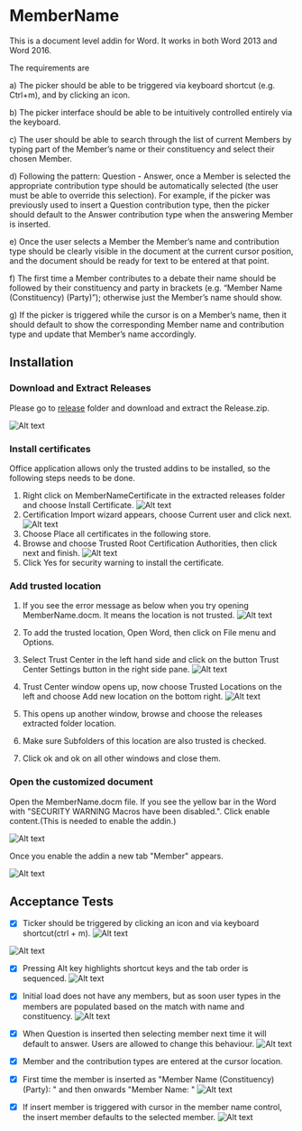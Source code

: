 # MemberName

This is a document level addin for Word. It works in both Word 2013 and Word 2016.

The requirements are 

a) The picker should be able to be triggered via keyboard shortcut (e.g. Ctrl+m), and by clicking an icon.  

b)	The picker interface should be able to be intuitively controlled entirely via the keyboard.

c)	The user should be able to search through the list of current Members by typing part of the Member’s name or their constituency and select their chosen Member.  

d)	Following the pattern: Question - Answer, once a Member is selected the appropriate contribution type should be automatically selected (the user must be able to override this selection).  For example, if the picker was previously used to insert a Question contribution type, then the picker should default to the Answer contribution type when the answering Member is inserted.  

e)	Once the user selects a Member the Member’s name and contribution type should be clearly visible in the document at the current cursor position, and the document should be ready for text to be entered at that point.

f)	The first time a Member contributes to a debate their name should be followed by their constituency and party in brackets (e.g. “Member Name (Constituency) (Party)”); otherwise just the Member’s name should show.

g)	If the picker is triggered while the cursor is on a Member’s name, then it should default to show the corresponding Member name and contribution type and update that Member’s name accordingly.

## Installation
### Download and Extract Releases
Please go to [release](https://github.com/mkiruba/MemberName/releases) folder and download and extract the Release.zip.

![Alt text](images/fileexplorer.png?raw=true "FileExplorer")

### Install certificates
Office application allows only the trusted addins to be installed, so the following steps needs to be done.
1. Right click on MemberNameCertificate in the extracted releases folder and choose Install Certificate.
![Alt text](images/cert1.png?raw=true "Warning")
2. Certification Import wizard appears, choose Current user and click next.
![Alt text](images/cert2.png?raw=true "Warning")
3. Choose Place all certificates in the following store.
4. Browse and choose Trusted Root Certification Authorities, then click next and finish.
![Alt text](images/cert3.png?raw=true "Warning")
5. Click Yes for security warning to install the certificate.

### Add trusted location
1. If you see the error message as below when you try opening MemberName.docm. It means the location is not trusted.
![Alt text](images/certwarn.png?raw=true "Warning")
2. To add the trusted location, Open Word, then click on File menu and Options.

3. Select Trust Center in the left hand side and click on the button Trust Center Settings button in the right side pane.
![Alt text](images/trust1.png?raw=true "Warning")
4. Trust Center window opens up, now choose Trusted Locations on the left and choose Add new location on the bottom right.
![Alt text](images/trust2.png?raw=true "Warning")
5. This opens up another window, browse and choose the releases extracted folder location.
6. Make sure Subfolders of this location are also trusted is checked.
7. Click ok and ok on all other windows and close them.

### Open the customized document
Open the MemberName.docm file.
If you see the yellow bar in the Word with "SECURITY WARNING Macros have been disabled.". Click enable content.(This is needed to enable the addin.)

![Alt text](images/warning.png?raw=true "Warning")

Once you enable the addin a new tab "Member" appears.

![Alt text](images/tab.png?raw=true "Tab")

## Acceptance Tests

- [x] Ticker should be triggered by clicking an icon and via keyboard shortcut(ctrl + m).
![Alt text](images/gifs/ButtonClick.gif?raw=true "ButtonClick")

![Alt text](images/gifs/shortcut.gif?raw=true "ButtonClick")

- [x] Pressing Alt key highlights shortcut keys and the tab order is sequenced.
![Alt text](images/gifs/keyboard.gif?raw=true "ButtonClick")

- [x] Initial load does not have any members, but as soon user types in the members are populated based on the match with name and constituency.
![Alt text](images/gifs/memberselect.gif?raw=true "ButtonClick")
- [x] When Question is inserted then selecting member next time it will default to answer. Users are allowed to change this behaviour.
![Alt text](images/gifs/Answerdefault.gif?raw=true "ButtonClick")
- [x] Member and the contribution types are entered at the cursor location.

- [x] First time the member is inserted as "Member Name (Constituency) (Party): " and then onwards "Member Name: "
![Alt text](images/gifs/shortname.gif?raw=true "ButtonClick")

- [x] If insert member is triggered with cursor in the member name control, the insert member defaults to the selected member.
![Alt text](images/gifs/getselection.gif?raw=true "ButtonClick")
